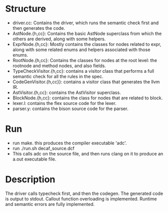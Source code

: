 # Structure 

* driver.cc: Contains the driver, which runs the semantic check first and then generates the code.
* AstNode.{h,cc}: Contains the basic AstNode superclass from which the others are derived, along with some helpers.
* ExprNode.{h,cc}: Mostly contains the classes for nodes related to expr, along with some related enums and helpers associated with those enums.
* RootNode.{h,cc}: Contains the classes for nodes at the root level: the rootnode and method nodes, and also fields.
* TypeCheckVisitor.{h,cc}: contains a visitor class that performs a full semantic check for all the rules in the spec.
* CodeGenVisitor.{h,cc}}: contains a visitor class that generates the llvm IR.
* AstVisitor.{h,cc}: contains the AstVisitor superclass.
* BlockNode.{h,cc}: contains the class for nodes that are related to block.
* lexer.l: contains the flex source code for the lexer.
* parser.y: contains the bison source code for the parser.

# Run
* run make. this produces the compiler executable 'adc'.
* run ./run.sh decaf_source.dcf
* This calls adc on the source file, and then runs clang on it to produce an a.out executable file.

# Description 
The driver calls typecheck first, and then the codegen. The generated code is output to stdout. Callout function overloading is implemented. Runtime and semantic errors are fully implemented.